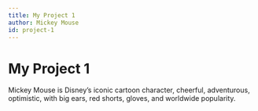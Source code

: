 ```yaml
---
title: My Project 1
author: Mickey Mouse
id: project-1
---
```


# My Project 1

Mickey Mouse is Disney’s iconic cartoon character, cheerful, adventurous, optimistic, with big ears, red shorts, gloves, and worldwide popularity.
